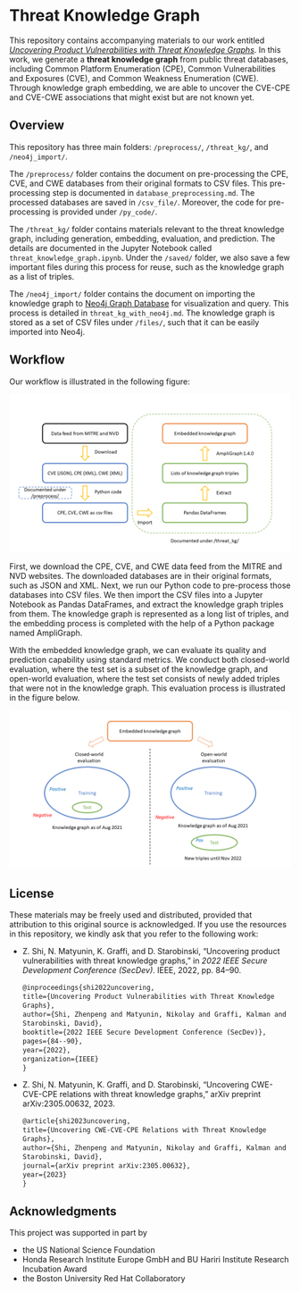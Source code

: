 # Threat Knowledge Graph

This repository contains accompanying materials to our work entitled [*Uncovering Product Vulnerabilities with Threat Knowledge Graphs*](https://ieeexplore.ieee.org/abstract/document/9973028). In this work, we generate a **threat knowledge graph** from public threat databases, including Common Platform Enumeration (CPE), Common Vulnerabilities and Exposures (CVE), and Common Weakness Enumeration (CWE). Through knowledge graph embedding, we are able to uncover the CVE-CPE and CVE-CWE associations that might exist but are not known yet.

## Overview

This repository has three main folders: `/preprocess/`, `/threat_kg/`, and `/neo4j_import/`.

The `/preprocess/` folder contains the document on pre-processing the CPE, CVE, and CWE databases from their original formats to CSV files. This pre-processing step is documented in `database_preprocessing.md`. The processed databases are saved in `/csv_file/`. Moreover, the code for pre-processing is provided under `/py_code/`.

The `/threat_kg/` folder contains materials relevant to the threat knowledge graph, including generation, embedding, evaluation, and prediction. The details are documented in the Jupyter Notebook called `threat_knowledge_graph.ipynb`. Under the `/saved/` folder, we also save a few important files during this process for reuse, such as the knowledge graph as a list of triples.

The `/neo4j_import/` folder contains the document on importing the knowledge graph to [Neo4j Graph Database](https://neo4j.com/) for visualization and query. This process is detailed in `threat_kg_with_neo4j.md`. The knowledge graph is stored as a set of CSV files under `/files/`, such that it can be easily imported into Neo4j.

## Workflow

Our workflow is illustrated in the following figure:

![Workflow illustration](figures/workflow1.png "Workflow")

First, we download the CPE, CVE, and CWE data feed from the MITRE and NVD websites. The downloaded databases are in their original formats, such as JSON and XML. Next, we run our Python code to pre-process those databases into CSV files. We then import the CSV files into a Jupyter Notebook as Pandas DataFrames, and extract the knowledge graph triples from them. The knowledge graph is represented as a long list of triples, and the embedding process is completed with the help of a Python package named AmpliGraph.

With the embedded knowledge graph, we can evaluate its quality and prediction capability using standard metrics. We conduct both closed-world evaluation, where the test set is a subset of the knowledge graph, and open-world evaluation, where the test set consists of newly added triples that were not in the knowledge graph. This evaluation process is illustrated in the figure below.

![Usage of embedded knowledge graph](figures/workflow2.png "Prediction")


## License

These materials may be freely used and distributed, provided that attribution to this original source is acknowledged. If you use the resources in this repository, we kindly ask that you refer to the following work:

- Z. Shi, N. Matyunin, K. Graffi, and D. Starobinski, “Uncovering product vulnerabilities with threat knowledge graphs,” in *2022 IEEE Secure Development Conference (SecDev)*. IEEE, 2022, pp. 84–90.
    ```
    @inproceedings{shi2022uncovering,
    title={Uncovering Product Vulnerabilities with Threat Knowledge Graphs},
    author={Shi, Zhenpeng and Matyunin, Nikolay and Graffi, Kalman and Starobinski, David},
    booktitle={2022 IEEE Secure Development Conference (SecDev)},
    pages={84--90},
    year={2022},
    organization={IEEE}
    }
    ```
- Z. Shi, N. Matyunin, K. Graffi, and D. Starobinski, “Uncovering CWE-CVE-CPE relations with threat knowledge graphs,” arXiv preprint arXiv:2305.00632, 2023.
    ```
    @article{shi2023uncovering,
    title={Uncovering CWE-CVE-CPE Relations with Threat Knowledge Graphs},
    author={Shi, Zhenpeng and Matyunin, Nikolay and Graffi, Kalman and Starobinski, David},
    journal={arXiv preprint arXiv:2305.00632},
    year={2023}
    }
    ```

## Acknowledgments

This project was supported in part by
- the US National Science Foundation
- Honda Research Institute Europe GmbH and BU Hariri Institute Research Incubation Award 
- the Boston University Red Hat Collaboratory
